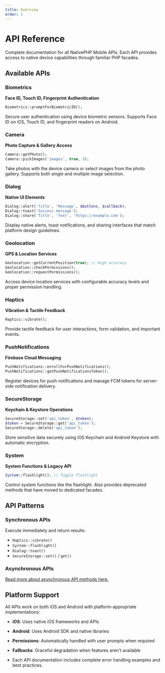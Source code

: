 ```yaml
---
title: Overview
order: 1
---
```

# API Reference

Complete documentation for all NativePHP Mobile APIs. Each API provides access to native device capabilities through familiar PHP facades.

## Available APIs

### Biometrics
**Face ID, Touch ID, Fingerprint Authentication**
```php
Biometrics::promptForBiometricID();
```
Secure user authentication using device biometric sensors. Supports Face ID on iOS, Touch ID, and fingerprint readers on Android.

### Camera
**Photo Capture & Gallery Access**
```php
Camera::getPhoto();
Camera::pickImages('images', true, 5);
```
Take photos with the device camera or select images from the photo gallery. Supports both single and multiple image selection.

### Dialog
**Native UI Elements**
```php
Dialog::alert('Title', 'Message', $buttons, $callback);
Dialog::toast('Success message');
Dialog::share('Title', 'Text', 'https://example.com');
```
Display native alerts, toast notifications, and sharing interfaces that match platform design guidelines.

### Geolocation
**GPS & Location Services**
```php
Geolocation::getCurrentPosition(true); // High accuracy
Geolocation::checkPermissions();
Geolocation::requestPermissions();
```
Access device location services with configurable accuracy levels and proper permission handling.

### Haptics
**Vibration & Tactile Feedback**
```php
Haptics::vibrate();
```
Provide tactile feedback for user interactions, form validation, and important events.

### PushNotifications
**Firebase Cloud Messaging**
```php
PushNotifications::enrollForPushNotifications();
PushNotifications::getPushNotificationsToken();
```
Register devices for push notifications and manage FCM tokens for server-side notification delivery.

### SecureStorage
**Keychain & Keystore Operations**
```php
SecureStorage::set('api_token', $token);
$token = SecureStorage::get('api_token');
SecureStorage::delete('api_token');
```
Store sensitive data securely using iOS Keychain and Android Keystore with automatic encryption.

### System
**System Functions & Legacy API**
```php
System::flashlight(); // Toggle flashlight
```
Control system functions like the flashlight. Also provides deprecated methods that have moved to dedicated facades.

## API Patterns

### Synchronous APIs
Execute immediately and return results:
- `Haptics::vibrate()`
- `System::flashlight()`
- `Dialog::toast()`
- `SecureStorage::set()` / `get()`

### Asynchronous APIs
[Read more about asynchronous API methods here.](/docs/mobile/1/the-basics/asynchronous-methods)

## Platform Support

All APIs work on both iOS and Android with platform-appropriate implementations:
- **iOS**: Uses native iOS frameworks and APIs
- **Android**: Uses Android SDK and native libraries
- **Permissions**: Automatically handled with user prompts when required
- **Fallbacks**: Graceful degradation when features aren't available

- Each API documentation includes complete error handling examples and best practices.
